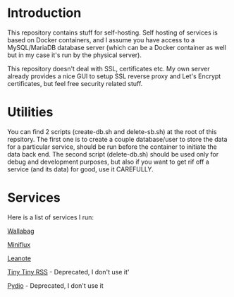 # Introduction

This repository contains stuff for self-hosting. Self hosting of services is based on Docker containers, and I assume you have access to a MySQL/MariaDB database server (which can be a Docker container as well but in my case it's run by the physical server).

This repository doesn't deal with SSL, certificates etc. My own server already provides a nice GUI to setup SSL reverse proxy and Let's Encrypt certificates, but feel free security related stuff.

# Utilities

You can find 2 scripts (create-db.sh and delete-sb.sh) at the root of this repsitory. The first one is to create a couple database/user to store the data for a particular service, should be run before the container to initiate the data back end. The second script (delete-db.sh) should be used only for debug and development purposes, but also if you want to get rif off a service (and its data) for good, use it CAREFULLY.

# Services

Here is a list of services I run:

[Wallabag](https://www.wallabag.org/)

[Miniflux](https://www.miniflux.net/)

[Leanote](https://www.leanote.org/)

[Tiny Tiny RSS](https://tt-rss.org/gitlab/fox/tt-rss/wikis/home) - Deprecated, I don't use it'

[Pydio](https://www.pydio.com/) - Deprecated, I don't use it


